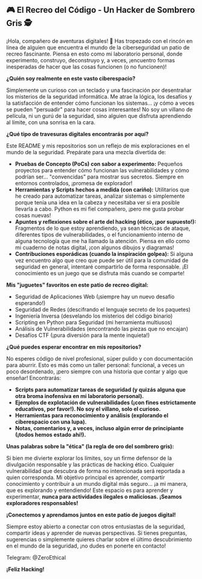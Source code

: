 ## 🎮 El Recreo del Código - Un Hacker de Sombrero Gris 🕵️

¡Hola, compañero de aventuras digitales! 👋 Has tropezado con el rincón en línea de alguien que encuentra el mundo de la ciberseguridad un patio de recreo fascinante. Piensa en esto como mi laboratorio personal, donde experimento, construyo, deconstruyo y, a veces, ¡encuentro formas inesperadas de hacer que las cosas funcionen (o no funcionen)!

**¿Quién soy realmente en este vasto ciberespacio?**

Simplemente un curioso con un teclado y una fascinación por desentrañar los misterios de la seguridad informática. Me atrae la lógica, los desafíos y la satisfacción de entender cómo funcionan los sistemas... ¡y cómo a veces se pueden "persuadir" para hacer cosas interesantes! No soy un villano de película, ni un gurú de la seguridad, sino alguien que disfruta aprendiendo al límite, con una sonrisa en la cara.

**¿Qué tipo de travesuras digitales encontrarás por aquí?**

Este README y mis repositorios son un reflejo de mis exploraciones en el mundo de la seguridad. Prepárate para una mezcla divertida de:

*   **Pruebas de Concepto (PoCs) con sabor a experimento:** Pequeños proyectos para entender cómo funcionan las vulnerabilidades y cómo podrían ser... "convencidas" para mostrar sus secretos. Siempre en entornos controlados, ¡promesa de explorador!
*   **Herramientas y Scripts hechos a medida (con cariño):** Utilitarios que he creado para automatizar tareas, analizar sistemas o simplemente porque tenía una idea en la cabeza y necesitaba ver si era posible llevarla a cabo. Python es mi fiel compañero, ¡pero me gusta probar cosas nuevas!
*   **Apuntes y reflexiones sobre el arte del hacking (ético, ¡por supuesto!):** Fragmentos de lo que estoy aprendiendo, ya sean técnicas de ataque, diferentes tipos de vulnerabilidades, o el funcionamiento interno de alguna tecnología que me ha llamado la atención. Piensa en ello como mi cuaderno de notas digital, ¡con algunos dibujos y diagramas!
*   **Contribuciones esporádicas (cuando la inspiración golpea):** Si alguna vez encuentro algo que creo que puede ser útil para la comunidad de seguridad en general, intentaré compartirlo de forma responsable. ¡El conocimiento es un juego que se disfruta más cuando se comparte!

**Mis "juguetes" favoritos en este patio de recreo digital:**

*   Seguridad de Aplicaciones Web (¡siempre hay un nuevo desafío esperando!)
*   Seguridad de Redes (descifrando el lenguaje secreto de los paquetes)
*   Ingeniería Inversa (desvelando los misterios del código binario)
*   Scripting en Python para Seguridad (mi herramienta multiusos)
*   Análisis de Vulnerabilidades (encontrando las piezas que no encajan)
*   Desafíos CTF (¡pura diversión para la mente inquieta!)

**¿Qué puedes esperar encontrar en mis repositorios?**

No esperes código de nivel profesional, súper pulido y con documentación para aburrir. Esto es más como un taller personal: funcional, a veces un poco desordenado, ¡pero siempre con una historia que contar y algo que enseñar! Encontrarás:

*   **Scripts para automatizar tareas de seguridad (y quizás alguna que otra broma inofensiva en mi laboratorio personal).**
*   **Ejemplos de explotación de vulnerabilidades (¡con fines estrictamente educativos, por favor!). No soy el villano, solo el curioso.**
*   **Herramientas para reconocimiento y análisis (explorando el ciberespacio con una lupa).**
*   **Notas, comentarios y, a veces, incluso algún error de principiante (¡todos hemos estado ahí!).**

**Unas palabras sobre la "ética" (la regla de oro del sombrero gris):**

Si bien me divierte explorar los límites, soy un firme defensor de la divulgación responsable y las prácticas de hacking ético. Cualquier vulnerabilidad que descubra de forma no intencionada será reportada a quien corresponda. Mi objetivo principal es aprender, compartir conocimiento y contribuir a un mundo digital más seguro... ¡a mi manera, que es explorando y entendiendo! Este espacio es para aprender y experimentar, **nunca para actividades ilegales o maliciosas. ¡Seamos exploradores responsables!**

**¡Conectemos y aprendamos juntos en este patio de juegos digital!**

Siempre estoy abierto a conectar con otros entusiastas de la seguridad, compartir ideas y aprender de nuevas perspectivas. Si tienes preguntas, sugerencias o simplemente quieres charlar sobre el último descubrimiento en el mundo de la seguridad, ¡no dudes en ponerte en contacto!

Telegram: @ZeroEthical

**¡Feliz Hacking!**

